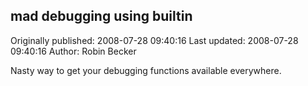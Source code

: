 ## mad debugging using __builtin__ 
Originally published: 2008-07-28 09:40:16 
Last updated: 2008-07-28 09:40:16 
Author: Robin Becker 
 
Nasty way to get your debugging functions available everywhere.